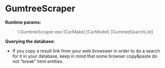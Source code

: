 # GumtreeScraper
**Runtime params:**
> \\.GumtreeScraper.exe [CarMake] [CarModel] [GumtreeSearchList]

**Querying the database:**
- If you copy a result link from your web browswer in order to do a search for it in your database, keep in mind that some browser copy&paste do not "break" html entities.
